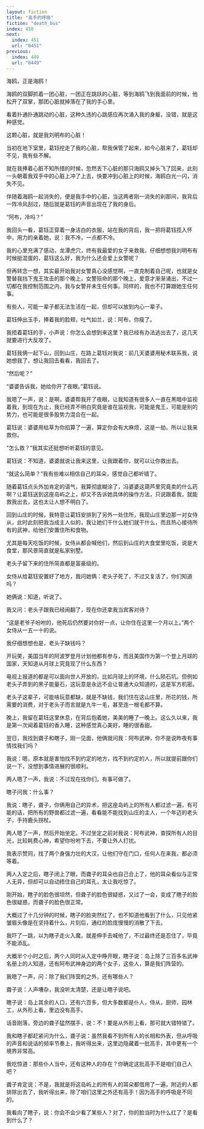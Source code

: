 ```yaml
---
layout: fiction
title: "高手的呼吸"
fiction: "death_bus"
index: 450
next:
  index: 451
  url: "0451"
previous:
  index: 449
  url: "0449"
---
```

海鸥，正是海鸥！

海鸥的双脚抓着一团心脏，一团正在跳跃的心脏，等到海鸥飞到我面前的时候，他松开了双掌，那团心脏就掉落在了我的手心里。

看着扑通扑通跳动的心脏，这种久违的心跳感应再次涌入我的身躯，没错，就是这种感觉。

这颗心脏，就是我刘明布的心脏！

当初在地下室里，葛钰挖走了我的心脏，帮我保管了起来，如今心脏来了，葛钰却不见，我有些不解。

就在我捧着心脏不知所措的时候，忽然丢下心脏的那只海鸥又掉头飞了回来，此刻一头朝着我双手中的心脏上冲了上去，快要冲到心脏上的时候，海鸥白光一闪，消失不见。

伴随着海鸥一起消失的，便是我手中的心脏，当这两者刚一消失的刹那间，我背后一阵冷风刮过，随后就是葛钰的声音出现在了我的身后。

“阿布，冷吗？”

我回头一看，葛钰正穿着一身洁白的衣服，站在我的背后，我一把将葛钰揽入怀中，用力的亲着她，说：我不冷，一点都不冷。

我的心里充满了感动，龙潭虎穴，终有我最爱的女子来救我，仔细想想我刘明布有时候挺混蛋的，葛钰这么好，我为什么还会爱上女警呢？

但再转念一想，其实最开始我对女警真心没感觉啊，一直克制着自己呢，也就是女警替我挡下鬼王攻击的那个晚上，女警殒命的那个晚上，爱意才渐渐涌出，不过一切都在我控制范围之内，我与女警并未生任何事。同样的，我也不打算跟她生任何事。

有些人，可能一辈子都无法生活在一起，但却可以放到内心一辈子。

葛钰伸出玉手，捧着我的脸颊，吐气如兰，说：阿布，你瘦了。

我捂着葛钰的手，小声说：你怎么会想到来这里？我已经有办法逃出去了，这几天就要进行大反攻了。

葛钰我俩一起下山，回到山庄，在路上葛钰对我说：前几天婆婆用秘术联系我，说她想我了，想让我回去看看，我回去了。

“然后呢？”

“婆婆告诉我，她给你开了夜眼。”葛钰说。

我嗯了一声，说：是啊，婆婆帮我开了夜眼，让我知道有很多人一直在黑暗中监视着我，到现在为止，我已经弄不明白究竟是谁在监视我，可能是鬼王，可能是别的势力，也可能是很多股势力混合在一起。

葛钰说：婆婆用枯草为你掐算了一遍，算定你会有大麻烦，这是一劫。所以让我来救你。

“怎么救？”我其实还挺想听听葛钰的意见。

葛钰说：不知道，婆婆就说让我来这里，让我跟着你，就可以让你救出去。

“就这么简单？”我有些难以相信自己的耳朵，感觉自己都听错了。

随着葛钰点头外加肯定的语气，我算彻底糊涂了，冯婆婆这葫芦里究竟卖的什么药啊？让葛钰送到这座岛屿之上，却又不告诉她具体的操作方法，只说跟着我，就能救我出去，这也太让人想不明白了。

回到山庄的时候，我特意让葛钰安排到了另外一处住所，我现山庄里边那一对女侍从，此时此刻把我当成主人似的，我让她们干什么她们就干什么，而且热心接待所有的武神，给他们安置住所和食物。

尤其是每天吃饭的时候，女侍从都会喊他们，然后到山庄的大食堂里吃饭，说是大食堂，那风景简直就是私家别墅。

老头子留下来的住所简直都是富豪级的。

女侍从给葛钰安置好了地方，我问她俩：老头子死了，不过又复活了，你们知道吗？

她俩说：知道，听说了。

我又问：老头子跟我已经闹翻了，现在你还拿我当宾客对待？

“这是老爷子吩咐的，他死后仍然要对你好一点，让你住在这里一个月以上。”两个女侍从一五一十的说。

我仔细想想也是，老头子缺钱吗？

开玩笑，美国当年的阿波罗登月计划他都有参与，而且美国作为第一个登上月球的国家，天知道从月球上究竟现了什么东西？

电视上报道的都是可以面向世人开放的，比如月球上的环境，什么陨石坑。但例如老头子弄到的黑子能量石，这玩意是永远不会让普通大众知道的，这是军方机密。

老头子这辈子，可能啥玩意都缺，就是不缺钱，我们住在这山庄里，所花的钱，所需要的消费，对于老头子而言就是九牛一毛，甚至连一根毛都不算。

晚上，我留在葛钰这里休息，在背后抱着她，美美的睡了一晚上。这么久以来，我是第一次闻着葛钰的香入睡，这种感觉真心美好，睡的很香甜。

翌日，我找到聋子和瞎子，刚一见面，他俩就问我：阿布武神，你不是说昨夜有事情找我们吗？

我说：嗯，原本就是害怕找不到约定的地方，找不到约定的人，所以就提前跟你们说一下，没想到事情进展的很顺利。

两人嗯了一声，我说：不过现在找你们，有事可做了。

瞎子问我：什么事？

我说：瞎子，聋子，你俩用自己的异术，把这座岛屿上的所有人都过滤一遍，有可能的话，把所有的野兽都过滤一遍，看看能不能找到山庄的主人，一个年迈的老头子，手持鹿头拐杖。

两人嗯了一声，然后开始坐定。不过坐定之前对我说：阿布武神，查探所有人的目光，比较耗费心神，希望你吩咐下去，不要让外人打扰。

我表示赞同，找了两个身强力壮的大汉，让他们守在门口，任何人在来我，都必须等着。

两人入定之后，瞎子闭上了眼，而聋子的耳朵也自己合上了，他的耳朵看似与正常人无异，但却可以自动捂住自己的耳孔，太让我吃惊了。

刚开始，瞎子的脸色很坦然，但聋子的脸色很疑惑，又过了一会，变成了瞎子的脸色很疑惑，而聋子的脸色很正常。

大概过了十几分钟的时候，瞎子的脸突然红了，也不知道他看到了什么，只见他紧皱眉头像是在坚持着什么，片刻后，通红的脸庞慢慢的消散了下去。

我吓了一跳，以为瞎子走火入魔，就差伸手去喊他了，不过最终还是忍住了，毕竟不能添乱。

大概半个小时之后，两个人同时从入定中睁开眼，瞎子说：岛上除了三百多名武神名册上的人知道，还有阿布武神身边的两个女子，这些人，算是我们阵营的。

我嗯了一声，问：除了我们阵营的之外，还有哪些人？

聋子说：人声嘈杂，我没听太清楚，还是让瞎子说吧。

瞎子说：岛上其余的人口，还有六百多，但大多数都是仆人，侍从，厨师，园林工，从外形上看，里边没有高手。

话音刚落，旁边的聋子猛然摆手，说：不！要是从外形上看，那可就大错特错了。

我和瞎子都赶紧问为什么，聋子说：虽然我看不到所有人的长相和外表，但从呼吸的声音和说话的频率节奏上，我听得出来，这里边隐藏着一批高手，其中更有一个境界非常高。

我吃惊道：那些仆人当中，还有这种人的存在？你确定这批高手不是咱们自己人吧？

聋子肯定说：不是，我就是将这岛屿上的所有人的耳朵都借用了一遍，附近的人都排除出去了，我听得出来，除了咱们这里之外还有高手！因为高手的呼吸是不同的。

我看向了瞎子，说：你会不会少看了某些人？对了，你的脸当时为什么红了？是看到什么了？